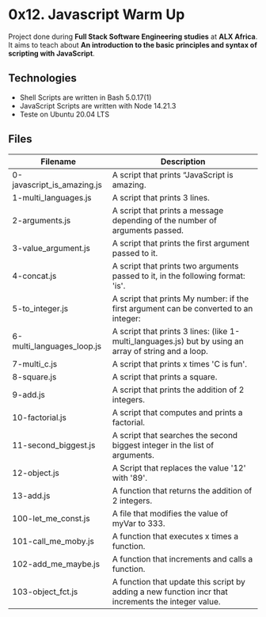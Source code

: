 # 0x12. Javascript Warm Up
Project done during **Full Stack Software Engineering studies** at **ALX Africa**. It aims to teach about **An introduction to the basic principles and syntax of scripting with JavaScript**.

## Technologies
* Shell Scripts are written in Bash 5.0.17(1)
* JavaScript Scripts are written with Node 14.21.3
* Teste on Ubuntu 20.04 LTS

## Files
| Filename | Description |
| -------- | ------------ |
| 0-javascript_is_amazing.js | A script that prints “JavaScript is amazing. |
| 1-multi_languages.js | A script that prints 3 lines. |
| 2-arguments.js | A script that prints a message depending of the number of arguments passed. |
| 3-value_argument.js | A script that prints the first argument passed to it. |
| 4-concat.js | A script that prints two arguments passed to it, in the following format: 'is'. |
| 5-to_integer.js | A script that prints My number: <first argument converted in integer> if the first argument can be converted to an integer: |
| 6-multi_languages_loop.js | A script that prints 3 lines: (like 1-multi_languages.js) but by using an array of string and a loop. |
| 7-multi_c.js | A script that prints x times 'C is fun'. |
| 8-square.js | A script that prints a square. |
| 9-add.js | A script that prints the addition of 2 integers. |
| 10-factorial.js | A script that computes and prints a factorial. |
| 11-second_biggest.js | A script that searches the second biggest integer in the list of arguments. |
| 12-object.js | A Script that replaces the value '12' with '89'. |
| 13-add.js | A function that returns the addition of 2 integers. |
| 100-let_me_const.js | A file that modifies the value of myVar to 333. |
| 101-call_me_moby.js | A function that executes x times a function. |
| 102-add_me_maybe.js | A function that increments and calls a function. |
| 103-object_fct.js | A function that update this script by adding a new function incr that increments the integer value. |
